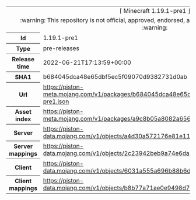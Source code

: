 <html><table>
<tr><td colspan="2" align="center"><img width="0" height="0"><br/>⌈ Minecraft 1.19.1-pre1 ⌋<br/><img width="0" height="0"></td></tr>
<tr><td colspan="2" align="center"><img width="0" height="0"><br/>
:warning: This repository is not official, approved, endorsed, associated or connected with Mojang :warning:
<br/><img width="0" height="0"></td></tr>
<tr><th>Id</th><td>1.19.1-pre1</td></tr>
<tr><th>Type</th><td>pre-releases</td></tr>
<tr><th>Release time</th><td>2022-06-21T17:13:59+00:00</td></tr>
<tr><th>SHA1</th><td>b684045dca48e65dbf5ec5f09070d9382731d0ab</td></tr>
<tr><th>Url</th><td><a href="https://piston-meta.mojang.com/v1/packages/b684045dca48e65dbf5ec5f09070d9382731d0ab/1.19.1-pre1.json">https://piston-meta.mojang.com/v1/packages/b684045dca48e65dbf5ec5f09070d9382731d0ab/1.19.1-pre1.json</a></td></tr>
<tr><th>Asset index</th><td><a href="https://piston-meta.mojang.com/v1/packages/a9c8b05a8082a65678beda6dfa2b8f21fa627bce/1.19.json">https://piston-meta.mojang.com/v1/packages/a9c8b05a8082a65678beda6dfa2b8f21fa627bce/1.19.json</a></td></tr>
<tr><th>Server</th><td><a href="https://piston-data.mojang.com/v1/objects/a4d30a572176e81e115d36ec71bd2e67798ed14e/server.jar">https://piston-data.mojang.com/v1/objects/a4d30a572176e81e115d36ec71bd2e67798ed14e/server.jar</a></td></tr>
<tr><th>Server mappings</th><td><a href="https://piston-data.mojang.com/v1/objects/2c23942beb9a74e6da5c960aeeeee7b39c1632ee/server.txt">https://piston-data.mojang.com/v1/objects/2c23942beb9a74e6da5c960aeeeee7b39c1632ee/server.txt</a></td></tr>
<tr><th>Client</th><td><a href="https://piston-data.mojang.com/v1/objects/6031a555a696b88b6dd39dd6ef034d70e7115a3c/client.jar">https://piston-data.mojang.com/v1/objects/6031a555a696b88b6dd39dd6ef034d70e7115a3c/client.jar</a></td></tr>
<tr><th>Client mappings</th><td><a href="https://piston-data.mojang.com/v1/objects/b8b77a71ae0e9498d7fce7ebb8b6496718589eea/client.txt">https://piston-data.mojang.com/v1/objects/b8b77a71ae0e9498d7fce7ebb8b6496718589eea/client.txt</a></td></tr>
</table></html>